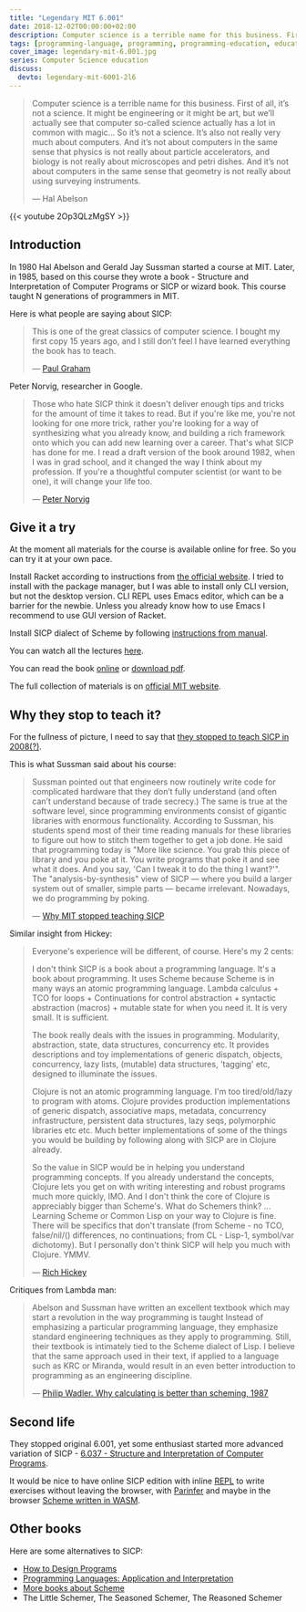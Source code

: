 ```yaml
---
title: "Legendary MIT 6.001"
date: 2018-12-02T00:00:00+02:00
description: Computer science is a terrible name for this business. First of all, it’s not a science. It might be engineering or it might be art, but we’ll actually see that computer so-called science actually has a lot in common with magic…
tags: [programming-language, programming, programming-education, education]
cover_image: legendary-mit-6.001.jpg
series: Computer Science education
discuss:
  devto: legendary-mit-6001-2l6
---
```


> Computer science is a terrible name for this business. First of all, it’s not a science. It might be engineering or it might be art, but we’ll actually see that computer so-called science actually has a lot in common with magic… So it’s not a science. It’s also not really very much about computers. And it’s not about computers in the same sense that physics is not really about particle accelerators, and biology is not really about microscopes and petri dishes. And it’s not about computers in the same sense that geometry is not really about using surveying instruments.
>
> — Hal Abelson

<!--more-->

{{< youtube 2Op3QLzMgSY >}}

## Introduction

In 1980 Hal Abelson and Gerald Jay Sussman started a course at MIT. Later, in 1985, based on this course they wrote a book - Structure and Interpretation of Computer Programs or SICP or wizard book. This course taught N generations of programmers in MIT.

Here is what people are saying about SICP:

> This is one of the great classics of computer science. I bought my first copy 15 years ago, and I still don’t feel I have learned everything the book has to teach.
>
> — [Paul Graham](https://www.amazon.com/gp/customer-reviews/R3G05B1TQ5XGZP/ref=cm_cr_srp_d_rvw_ttl?ie=UTF8&ASIN=0262011530)

Peter Norvig, researcher in Google.

> Those who hate SICP think it doesn't deliver enough tips and tricks for the amount of time it takes to read. But if you're like me, you're not looking for one more trick, rather you're looking for a way of synthesizing what you already know, and building a rich framework onto which you can add new learning over a career. That's what SICP has done for me. I read a draft version of the book around 1982, when I was in grad school, and it changed the way I think about my profession. If you're a thoughtful computer scientist (or want to be one), it will change your life too.
>
> — [Peter Norvig](https://www.amazon.com/gp/customer-reviews/R403HR4VL71K8/ref=cm_cr_srp_d_rvw_ttl?ie=UTF8&ASIN=0262011530)

## Give it a try

At the moment all materials for the course is available online for free. So you can try it at your own pace.

Install Racket according to instructions from [the official website](https://download.racket-lang.org/). I tried to install with the package manager, but I was able to install only CLI version, but not the desktop version. CLI REPL uses Emacs editor, which can be a barrier for the newbie. Unless you already know how to use Emacs I recommend to use GUI version of Racket.

Install SICP dialect of Scheme by following [instructions from manual](https://docs.racket-lang.org/sicp-manual/).

You can watch all the lectures [here](https://www.youtube.com/watch?v=2Op3QLzMgSY&list=PLE18841CABEA24090).

You can read the book [online](http://sarabander.github.io/sicp/) or [download pdf](http://web.mit.edu/alexmv/6.S184/sicp.pdf).

The full collection of materials is on [official MIT website](https://ocw.mit.edu/courses/electrical-engineering-and-computer-science/6-001-structure-and-interpretation-of-computer-programs-spring-2005/).

## Why they stop to teach it?

For the fullness of picture, I need to say that [they stopped to teach SICP in 2008(?)](https://mitadmissions.org/blogs/entry/the_end_of_an_era_1/).

This is what Sussman said about his course:

> Sussman pointed out that engineers now routinely write code for complicated hardware that they don’t fully understand (and often can’t understand because of trade secrecy.) The same is true at the software level, since programming environments consist of gigantic libraries with enormous functionality. According to Sussman, his students spend most of their time reading manuals for these libraries to figure out how to stitch them together to get a job done. He said that programming today is "More like science. You grab this piece of library and you poke at it. You write programs that poke it and see what it does. And you say, 'Can I tweak it to do the thing I want?'". The "analysis-by-synthesis" view of SICP — where you build a larger system out of smaller, simple parts — became irrelevant. Nowadays, we do programming by poking.
>
> — [Why MIT stopped teaching SICP](https://web.archive.org/web/20160504164044/http://www.posteriorscience.net/?p=206)

Similar insight from Hickey:

> Everyone's experience will be different, of course. Here's my 2 cents:
>
> I don't think SICP is a book about a programming language. It's a book about programming. It uses Scheme because Scheme is in many ways an atomic programming language. Lambda calculus + TCO for loops + Continuations for control abstraction + syntactic abstraction (macros) + mutable state for when you need it. It is very small. It is sufficient.
>
> The book really deals with the issues in programming. Modularity, abstraction, state, data structures, concurrency etc. It provides descriptions and toy implementations of generic dispatch, objects, concurrency, lazy lists, (mutable) data structures, 'tagging' etc, designed to illuminate the issues.
>
> Clojure is not an atomic programming language. I'm too tired/old/lazy to program with atoms. Clojure provides production implementations of generic dispatch, associative maps, metadata, concurrency infrastructure, persistent data structures, lazy seqs, polymorphic libraries etc etc. Much better implementations of some of the things you would be building by following along with SICP are in Clojure already.
>
> So the value in SICP would be in helping you understand programming concepts. If you already understand the concepts, Clojure lets you get on with writing interesting and robust programs much more quickly, IMO. And I don't think the core of Clojure is appreciably bigger than Scheme's. What do Schemers think?
> ...
> Learning Scheme or Common Lisp on your way to Clojure is fine. There will be specifics that don't translate (from Scheme - no TCO, false/nil/() differences, no continuations; from CL - Lisp-1, symbol/var dichotomy). But I personally don't think SICP will help you much with Clojure. YMMV.
>
> — [Rich Hickey](https://groups.google.com/forum/#!topic/clojure/jyOuJFukpmE)

Critiques from Lambda man:

> Abelson and Sussman have written an excellent textbook which may start a revolution in the way programming is taught Instead of emphasizing a particular programming language, they emphasize standard engineering techniques as they apply to programming. Still, their textbook is intimately tied to the Scheme dialect of Lisp. I believe that the same approach used in their text, if applied to a language such as KRC or Miranda, would result in an even better introduction to programming as an engineering discipline.
>
> — [Philip Wadler. Why calculating is better than scheming, 1987](https://www.cs.kent.ac.uk/people/staff/dat/miranda/wadler87.pdf)

## Second life

They stopped original 6.001, yet some enthusiast started more advanced variation of SICP - [6.037 - Structure and Interpretation of Computer Programs](http://web.mit.edu/alexmv/6.S184/).

It would be nice to have online SICP edition with inline [REPL](https://repl.it) to write exercises without leaving the browser, with [Parinfer](https://shaunlebron.github.io/parinfer/) and maybe in the browser [Scheme written in WASM](https://github.com/google/schism).

## Other books

Here are some alternatives to SICP:

- [How to Design Programs](https://www.htdp.org/)
- [Programming Languages: Application and Interpretation](https://cs.brown.edu/~sk/Publications/Books/ProgLangs/2007-04-26/)
- [More books about Scheme](https://racket-lang.org/books.html)
- The Little Schemer, The Seasoned Schemer, The Reasoned Schemer
